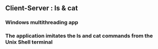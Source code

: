 ## Client-Server : ls & cat
### Windows multithreading app

### The application imitates the **ls** and **cat** commands from the Unix Shell terminal 
